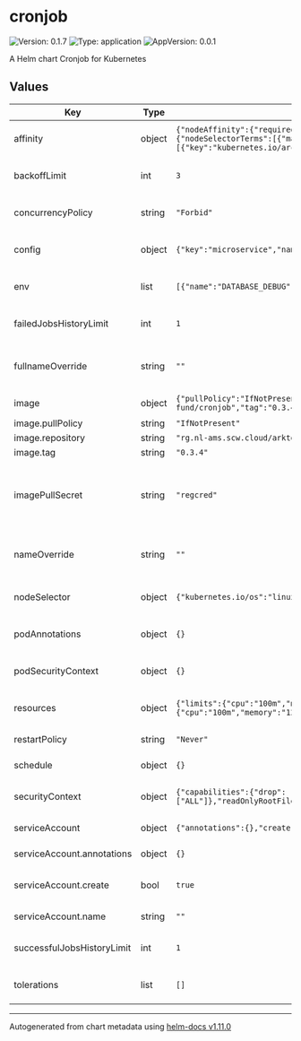 # cronjob

![Version: 0.1.7](https://img.shields.io/badge/Version-0.1.7-informational?style=flat-square) ![Type: application](https://img.shields.io/badge/Type-application-informational?style=flat-square) ![AppVersion: 0.0.1](https://img.shields.io/badge/AppVersion-0.0.1-informational?style=flat-square)

A Helm chart Cronjob for Kubernetes

## Values

| Key | Type | Default | Description |
|-----|------|---------|-------------|
| affinity | object | `{"nodeAffinity":{"requiredDuringSchedulingIgnoredDuringExecution":{"nodeSelectorTerms":[{"matchExpressions":[{"key":"kubernetes.io/arch","operator":"In","values":["arm64"]}]}]}}}` | affinity is an optional list of node affinities for pod assignment |
| backoffLimit | int | `3` | backoffLimit is the number of retries before considering the job failed |
| concurrencyPolicy | string | `"Forbid"` | concurrencyPolicy is the policy for handling concurrent jobs |
| config | object | `{"key":"microservice","name":"config"}` | config is a list of parameters to pass to the job |
| env | list | `[{"name":"DATABASE_DEBUG","value":"true"}]` | env is a list of environment variables to set in the container. |
| failedJobsHistoryLimit | int | `1` | failedJobsHistoryLimit is the number of failed jobs to keep |
| fullnameOverride | string | `""` | fullnameOverride is an optional string to substitute for the full names of resources |
| image | object | `{"pullPolicy":"IfNotPresent","repository":"rg.nl-ams.scw.cloud/arktos-fund/cronjob","tag":"0.3.4"}` | image is the image to use for the job |
| image.pullPolicy | string | `"IfNotPresent"` | The image pull policy |
| image.repository | string | `"rg.nl-ams.scw.cloud/arktos-fund/cronjob"` | The image repository |
| image.tag | string | `"0.3.4"` | The image tag |
| imagePullSecret | string | `"regcred"` | imagePullSecrets is an optional list of references to secrets in the same namespace to use for pulling any of the images used by this Chart. |
| nameOverride | string | `""` | nameOverride is an optional string to substitute for the full names of resources |
| nodeSelector | object | `{"kubernetes.io/os":"linux"}` | nodeSelector is an optional list of node labels for pod assignment |
| podAnnotations | object | `{}` | podAnnotations is an optional list of annotations to add to the pod |
| podSecurityContext | object | `{}` | podSecurityContext is an optional security context to add to the pod |
| resources | object | `{"limits":{"cpu":"100m","memory":"128Mi"},"requests":{"cpu":"100m","memory":"128Mi"}}` | resources is an optional list of resources to set for the container |
| restartPolicy | string | `"Never"` | restartPolicy is the policy for handling job failures |
| schedule | object | `{}` | schedule is a list of cron schedules to run the job |
| securityContext | object | `{"capabilities":{"drop":["ALL"]},"readOnlyRootFilesystem":true,"runAsNonRoot":true,"runAsUser":1000}` | securityContext is an optional security context to add to the container |
| serviceAccount | object | `{"annotations":{},"create":true,"name":""}` | serviceAccount configuration |
| serviceAccount.annotations | object | `{}` | Annotations to add to the ServiceAccount |
| serviceAccount.create | bool | `true` | Specifies whether a ServiceAccount should be created |
| serviceAccount.name | string | `""` | The name of the ServiceAccount to use. |
| successfulJobsHistoryLimit | int | `1` | successfulJobsHistoryLimit is the number of successful jobs to keep |
| tolerations | list | `[]` | tolerations is an optional list of node taints to tolerate |

----------------------------------------------
Autogenerated from chart metadata using [helm-docs v1.11.0](https://github.com/norwoodj/helm-docs/releases/v1.11.0)

